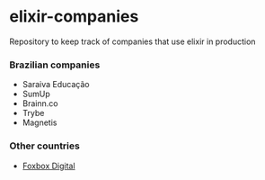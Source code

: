 # elixir-companies
Repository to keep track of companies that use elixir in production


### Brazilian companies
- Saraiva Educação
- SumUp
- Brainn.co
- Trybe
- Magnetis


### Other countries
- [Foxbox Digital](https://foxbox.com/)
